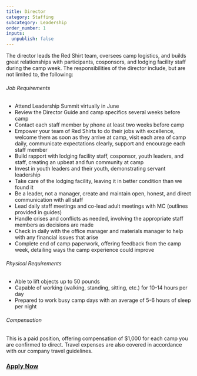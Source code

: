 ```yaml
---
title: Director
category: Staffing
subcategory: Leadership
order_number: 1
inputs:
  unpublish: false
---
```

The director leads the Red Shirt team, oversees camp logistics, and builds great relationships with participants, cosponsors, and lodging facility staff during the camp week. The responsibilities of the director include, but are not limited to, the following:

###### Job Requirements

* Attend Leadership Summit virtually in June
* Review the Director Guide and camp specifics several weeks before camp
* Contact each staff member by phone at least two weeks before camp
* Empower your team of Red Shirts to do their jobs with excellence, welcome them as soon as they arrive at camp, visit each area of camp daily, communicate expectations clearly, support and encourage each staff member
* Build rapport with lodging facility staff, cosponsor, youth leaders, and staff, creating an upbeat and fun community at camp
* Invest in youth leaders and their youth, demonstrating servant leadership
* Take care of the lodging facility, leaving it in better condition than we found it
* Be a leader, not a manager, create and maintain open, honest, and direct communication with all staff
* Lead daily staff meetings and co-lead adult meetings with MC (outlines provided in guides)
* Handle crises and conflicts as needed, involving the appropriate staff members as decisions are made
* Check in daily with the office manager and materials manager to help with any financial issues that arise
* Complete end of camp paperwork, offering feedback from the camp week, detailing ways the camp experience could improve

###### Physical Requirements

* Able to lift objects up to 50 pounds
* Capable of working (walking, standing, sitting, etc.) for 10-14 hours per day
* Prepared to work busy camp days with an average of 5-6 hours of sleep per night&nbsp;

###### Compensation

This is a paid position, offering compensation of $1,000 for each camp you are confirmed to direct. Travel expenses are also covered in accordance with our company travel guidelines.

### [Apply Now](https://argentasoftware.com/interfaces/gmt/portalStaff/frmSignUp.aspx)